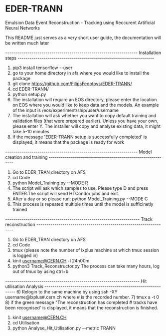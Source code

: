# EDER-TRANN
Emulsion Data Event Reconstruction - Tracking using Reccurent Artificial Neural Networks

This README just serves as a very short user guide, the documentation will be written much later

------------------------------------------------------------------  Installation steps --------------------------------------------------------------------

1) pip3 install tensorflow --user
2) go to your home directory in afs where you would like to install the package
3) git clone https://github.com/FilipsFedotovs/EDER-TRANN/
4) cd EDER-TRANN/
5) python setup.py
6) The installation will require an EOS directory, please enter the location on EOS where you would like to keep data and the models. An example of the input is /eos/experiment/ship/user/username
7) The installation will ask whether you want to copy default training and validation files (that were prepared earlier). Unless you have your own, please enter Y.     The installer will copy and analyse existing data, it might take 5-10 minutes
8) if the message 'EDER-TRANN setup is successfully completed' is displayed, it means that the package is ready for work

------------------------------------------------------------------ Model creation and training ------------------------------------------------------------
1) Go to EDER_TRAN directory on AFS
2) cd Code
3) python Model_Training.py --MODE R
4) The script will ask which samples to use. Please type D and press ENTER.The script will send HTCondor jobs and exit.
5) After a day or so please run: python Model_Training.py --MODE C
6) This process is repeated multiple times until the model is sufficinetly trained

------------------------------------------------------------------- Track reconstruction ------------------------------------------------------------------
1) Go to EDER_TRAN directory on AFS
2) cd Code 
3) tmux (please note the number of lxplus machine at which tmux session is logged in)
4) kinit username@CERN.CH -l 24h00m
5) python3 Track_Reconstructor.py 
   The process can take many hours, log out of tmux by using ctrl+b

------------------------------------------------------------------- Hit utilisation Analysis ---------------------------------------------------------------
6) Relogin to the same machine by using ssh -XY username@lxplus#.cern.ch where # is the recorded number.
7) tmux a -t 0
8) if the green message "The reconstruction has completed # tracks have been recognised' is displayed, it means that the reconstruction is finished.
1) kinit username@CERN.CH
10) cd Utilisation
11) python Analyse_Hit_Utilisation.py --metric TRANN




